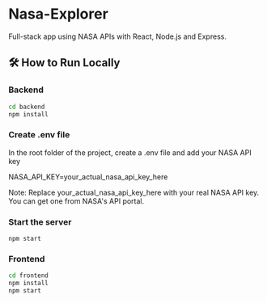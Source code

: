 # Nasa-Explorer
Full-stack app using NASA APIs with React, Node.js and Express.

## 🛠 How to Run Locally

### Backend
```bash
cd backend
npm install
```
### Create .env file
In the root folder of the project, create a .env file and add your NASA API key

NASA_API_KEY=your_actual_nasa_api_key_here

Note: Replace your_actual_nasa_api_key_here with your real NASA API key. You can get one from NASA's API portal.
### Start the server
```
npm start
```
### Frontend
```bash
cd frontend
npm install
npm start
```